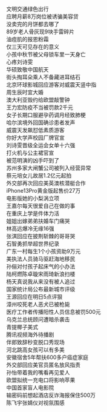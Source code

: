 文明交通绿色出行  
应聘月薪8万岗位被诱骗美容贷  
没卖完的月饼都去哪了  
89岁老人骨灰现9块手雷碎片  
油痘肌的报恩粉霜  
仅三天可见存在的意义  
小孩中秋节被父母锁车里一天身亡  
心疼刘诗雯  
华硕致敬中国航天  
街头掏耳朵乘人不备藏进耳结石  
北京环球影城回应游客对威震天竖中指  
周生辰时宜大婚  
澳大利亚毁约给欧盟敲警钟  
王力宏防疫不当被罚款2千元  
女子长期口服避孕药调月经致肺梗  
哈尔滨境外回国确诊患者发声  
威震天发飙怼低素质游客  
你好大学声校园厂牌官宣  
刘诗雯晋级全运会女单十六强  
打火机与公主裙官宣  
被范明演的凶手吓到了  
苏州多家大闸蟹公司被列入经营异常  
蔡元培女儿故居1.2亿元起拍  
外交部再次回应美英澳核潜艇合作  
iPhone13Pro黄金版起售价27万  
电影版她的小梨涡立项  
王嘉尔每天很爱自己在做的事  
在重庆上学是件体力活  
姐姐出嫁弟弟扶婚车门痛哭  
林高远爆冷无缘16强  
张淇回应在披荆斩棘的哥哥哭  
石智勇抓举超世界纪录  
广东一村每生1个小孩资助9万元  
美执法人员骑马驱赶海地移民  
孙俪对付孩子起床气的小办法  
陆柯燃陈卓璇宋雨琦新浪扫楼  
杨天真说我从来没有被人追过  
国家统计局公布最新城市评级  
王源回应在明日5点评狠  
漳州咬死老人恶犬已被枪毙  
医疗工作者传播阳性人员信息被罚500元  
乌克兰总统顾问遭暗杀袭击  
青提椰子美式  
腾讯视频海外待播剧  
伴郎致辞秒变脱口秀现场  
河北跳高女孩可以有多美  
安徽宿舍5年帮扶600多户癌症家庭  
外交部回应美官员匿名放风指责  
孙怡带着我的嘴看再见爱人  
欧盟拟统一充电口将影响苹果  
中国首家盲人电影院  
输密码前想起酒店反诈海报保住500万  
陈飞宇张婧仪对视氛围感  
